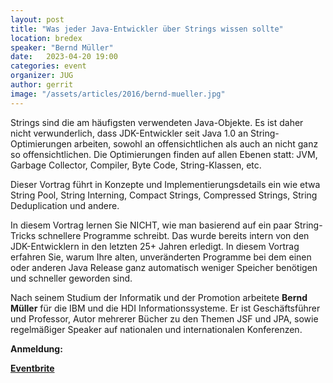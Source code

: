 ```yaml
---
layout: post
title: "Was jeder Java-Entwickler über Strings wissen sollte"
location: bredex
speaker: "Bernd Müller"
date:   2023-04-20 19:00
categories: event
organizer: JUG
author: gerrit
image: "/assets/articles/2016/bernd-mueller.jpg"
---
```

Strings sind die am häufigsten verwendeten Java-Objekte.
Es ist daher nicht verwunderlich, dass JDK-Entwickler
seit Java 1.0 an String-Optimierungen arbeiten, sowohl
an offensichtlichen als auch an nicht ganz so
offensichtlichen. Die Optimierungen finden auf allen
Ebenen statt: JVM, Garbage Collector, Compiler, Byte Code,
String-Klassen, etc.

Dieser Vortrag führt in Konzepte und
Implementierungsdetails ein wie etwa String Pool,
String Interning, Compact Strings, Compressed Strings,
String Deduplication und andere.

In diesem Vortrag lernen Sie NICHT, wie man basierend auf
ein paar String-Tricks schnellere Programme schreibt. Das
wurde bereits intern von den JDK-Entwicklern in den letzten
25+ Jahren erledigt. In diesem Vortrag erfahren Sie, warum
Ihre alten, unveränderten Programme bei dem einen oder
anderen Java Release ganz automatisch weniger Speicher
benötigen und schneller geworden sind.

Nach seinem Studium der Informatik und der Promotion arbeitete **Bernd Müller**
für die IBM und die HDI Informationssysteme. Er ist Geschäftsführer und
Professor, Autor mehrerer Bücher zu den Themen JSF und JPA, sowie regelmäßiger
Speaker auf nationalen und internationalen Konferenzen.

**Anmeldung:**

[**Eventbrite**](https://www.eventbrite.de/e/was-jeder-java-entwickler-uber-strings-wissen-sollte-tickets-594432402317)

